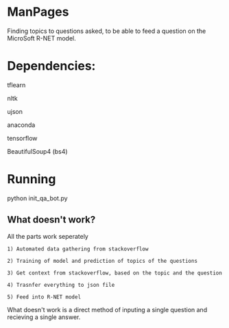 # ManPages


Finding topics to questions asked, to be able to feed a question on the MicroSoft R-NET model.


# Dependencies:

tflearn

nltk

ujson

anaconda

tensorflow

BeautifulSoup4 (bs4)


# Running
python init_qa_bot.py

## What doesn't work?

All the parts work seperately
	
	1) Automated data gathering from stackoverflow

	2) Training of model and prediction of topics of the questions
	
	3) Get context from stackoverflow, based on the topic and the question
	
	4) Trasnfer everything to json file
	
	5) Feed into R-NET model


What doesn't work is a direct method of inputing a single question and recieving a single answer.









